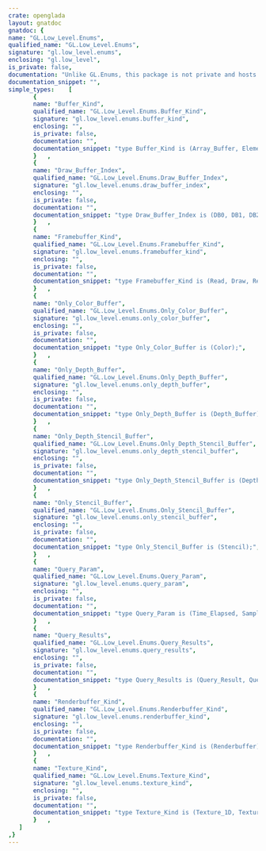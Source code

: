 ```yaml
---
crate: openglada
layout: gnatdoc
gnatdoc: {
name: "GL.Low_Level.Enums",
qualified_name: "GL.Low_Level.Enums",
signature: "gl.low_level.enums",
enclosing: "gl.low_level",
is_private: false,
documentation: "Unlike GL.Enums, this package is not private and hosts enum types that may\nbe needed by third-party code or wrappers.",
documentation_snippet: "",
simple_types:    [
       {
       name: "Buffer_Kind",
       qualified_name: "GL.Low_Level.Enums.Buffer_Kind",
       signature: "gl.low_level.enums.buffer_kind",
       enclosing: "",
       is_private: false,
       documentation: "",
       documentation_snippet: "type Buffer_Kind is (Array_Buffer, Element_Array_Buffer, Pixel_Pack_Buffer,\n                     Pixel_Unpack_Buffer, Uniform_Buffer, Texture_Buffer,\n                     Transform_Feedback_Buffer, Transform_Feedback,\n                     Copy_Read_Buffer, Copy_Write_Buffer,\n                     Draw_Indirect_Buffer, Shader_Storage_Buffer,\n                     Atomic_Counter_Buffer);",
       }   ,
       {
       name: "Draw_Buffer_Index",
       qualified_name: "GL.Low_Level.Enums.Draw_Buffer_Index",
       signature: "gl.low_level.enums.draw_buffer_index",
       enclosing: "",
       is_private: false,
       documentation: "",
       documentation_snippet: "type Draw_Buffer_Index is (DB0, DB1, DB2, DB3, DB4, DB5, DB6, DB7,\n   DB8, DB9, DB10, DB11, DB12, DB13, DB14, DB15);",
       }   ,
       {
       name: "Framebuffer_Kind",
       qualified_name: "GL.Low_Level.Enums.Framebuffer_Kind",
       signature: "gl.low_level.enums.framebuffer_kind",
       enclosing: "",
       is_private: false,
       documentation: "",
       documentation_snippet: "type Framebuffer_Kind is (Read, Draw, Read_Draw);",
       }   ,
       {
       name: "Only_Color_Buffer",
       qualified_name: "GL.Low_Level.Enums.Only_Color_Buffer",
       signature: "gl.low_level.enums.only_color_buffer",
       enclosing: "",
       is_private: false,
       documentation: "",
       documentation_snippet: "type Only_Color_Buffer is (Color);",
       }   ,
       {
       name: "Only_Depth_Buffer",
       qualified_name: "GL.Low_Level.Enums.Only_Depth_Buffer",
       signature: "gl.low_level.enums.only_depth_buffer",
       enclosing: "",
       is_private: false,
       documentation: "",
       documentation_snippet: "type Only_Depth_Buffer is (Depth_Buffer);",
       }   ,
       {
       name: "Only_Depth_Stencil_Buffer",
       qualified_name: "GL.Low_Level.Enums.Only_Depth_Stencil_Buffer",
       signature: "gl.low_level.enums.only_depth_stencil_buffer",
       enclosing: "",
       is_private: false,
       documentation: "",
       documentation_snippet: "type Only_Depth_Stencil_Buffer is (Depth_Stencil);",
       }   ,
       {
       name: "Only_Stencil_Buffer",
       qualified_name: "GL.Low_Level.Enums.Only_Stencil_Buffer",
       signature: "gl.low_level.enums.only_stencil_buffer",
       enclosing: "",
       is_private: false,
       documentation: "",
       documentation_snippet: "type Only_Stencil_Buffer is (Stencil);",
       }   ,
       {
       name: "Query_Param",
       qualified_name: "GL.Low_Level.Enums.Query_Param",
       signature: "gl.low_level.enums.query_param",
       enclosing: "",
       is_private: false,
       documentation: "",
       documentation_snippet: "type Query_Param is (Time_Elapsed, Samples_Passed, Any_Samples_Passed,\n                     Transform_Feedback_Primitives_Written);",
       }   ,
       {
       name: "Query_Results",
       qualified_name: "GL.Low_Level.Enums.Query_Results",
       signature: "gl.low_level.enums.query_results",
       enclosing: "",
       is_private: false,
       documentation: "",
       documentation_snippet: "type Query_Results is (Query_Result, Query_Result_Available);",
       }   ,
       {
       name: "Renderbuffer_Kind",
       qualified_name: "GL.Low_Level.Enums.Renderbuffer_Kind",
       signature: "gl.low_level.enums.renderbuffer_kind",
       enclosing: "",
       is_private: false,
       documentation: "",
       documentation_snippet: "type Renderbuffer_Kind is (Renderbuffer);",
       }   ,
       {
       name: "Texture_Kind",
       qualified_name: "GL.Low_Level.Enums.Texture_Kind",
       signature: "gl.low_level.enums.texture_kind",
       enclosing: "",
       is_private: false,
       documentation: "",
       documentation_snippet: "type Texture_Kind is (Texture_1D, Texture_2D, Proxy_Texture_1D,\n                      Proxy_Texture_2D, Texture_3D, Proxy_Texture_3D,\n                      Texture_Cube_Map, Texture_Cube_Map_Positive_X,\n                      Texture_Cube_Map_Negative_X,\n                      Texture_Cube_Map_Positive_Y,\n                      Texture_Cube_Map_Negative_Y,\n                      Texture_Cube_Map_Positive_Z,\n                      Texture_Cube_Map_Negative_Z,\n                      Proxy_Texture_Cube_Map,\n                      Texture_1D_Array,\n                      Proxy_Texture_1D_Array, Texture_2D_Array,\n                      Proxy_Texture_2D_Array, Texture_Buffer);",
       }   ,
   ]
,}
---
```


